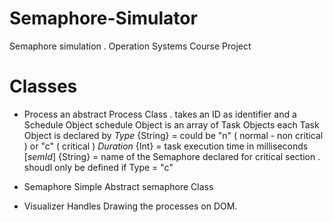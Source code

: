# Semaphore-Simulator
Semaphore simulation . Operation Systems Course Project


# Classes
 + Process
    an abstract Process Class .
    takes an ID as identifier and a Schedule Object
    schedule Object is an array of Task Objects
    each Task Object is declared by
    *Type* {String} = could be "n" ( normal - non critical ) or "c" ( critical )
    *Duration* {Int} = task execution time in milliseconds
    [*semId*] {String} = name of the Semaphore declared for critical section . shoudl only be defined if Type = "c"

 + Semaphore
    Simple Abstract semaphore Class

 + Visualizer
    Handles Drawing the processes on DOM. 
